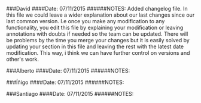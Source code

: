 ###David 
####Date: 07/11/2015
######NOTES:
Added changelog file. In this file we could leave a wider explanation about
our last changes since our last common version. I.e once you make any modification
to any functionality, you edit this file by explaining your modification or leaving
annotations with doubts if needed so the team can be updated. There will be problems
by the time you merge your changes but it is easily solved by updating your section 
in this file and leaving the rest with the latest date modification. 
This way, i think we can have further control on versions and other's work.  

###Alberto 
####Date: 07/11/2015
######NOTES:

###Íñigo 
####Date: 07/11/2015
######NOTES:

###Santiago 
####Date: 07/11/2015
######NOTES: